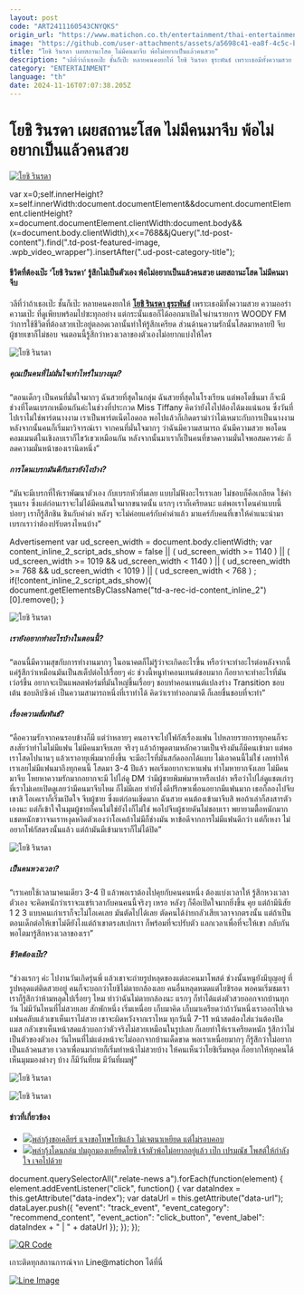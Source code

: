 ```yaml
---
layout: post
code: "ART2411160543CNYQKS"
origin_url: "https://www.matichon.co.th/entertainment/thai-entertainment/news_4901731"
image: "https://github.com/user-attachments/assets/a5698c41-ea8f-4c5c-bc1b-85f068f18fc0"
title: "โยชิ รินรดา เผยสถานะโสด ไม่มีคนมาจีบ พ้อไม่อยากเป็นแล้วคนสวย"
description: "วลีที่ว่าถ้าเธอเป๊ะ ชั้นก็เป๊ะ หลายคนคงยกให้ โยชิ รินรดา ธุระพันธ์ เพราะเธอมีทั้งความสวย ความออร่า ความเป๊ะ ที่ดูเพียบพร้อมไปซะทุกอย่าง"
category: "ENTERTAINMENT"
language: "th"
date: 2024-11-16T07:07:38.205Z
---
```


# โยชิ รินรดา เผยสถานะโสด ไม่มีคนมาจีบ พ้อไม่อยากเป็นแล้วคนสวย

[![โยชิ รินรดา](https://www.matichon.co.th/wp-content/uploads/2024/11/yoshi1.jpg "yoshi1")](https://www.matichon.co.th/wp-content/uploads/2024/11/yoshi1.jpg)

var x=0;self.innerHeight?x=self.innerWidth:document.documentElement&&document.documentElement.clientHeight?x=document.documentElement.clientWidth:document.body&&(x=document.body.clientWidth),x<=768&&jQuery(".td-post-content").find(".td-post-featured-image, .wpb\_video\_wrapper").insertAfter(".ud-post-category-title");

#### **ชีวิตที่ต้องเป๊ะ ‘โยชิ รินรดา’ รู้สึกไม่เป็นตัวเอง พ้อไม่อยากเป็นแล้วคนสวย เผยสถานะโสด ไม่มีคนมาจีบ**

วลีที่ว่าถ้าเธอเป๊ะ ชั้นก็เป๊ะ หลายคนคงยกให้ [**โยชิ รินรดา ธุระพันธ์**](https://www.instagram.com/yoshirinrada/) เพราะเธอมีทั้งความสวย ความออร่า ความเป๊ะ ที่ดูเพียบพร้อมไปซะทุกอย่าง แต่กระนั้นเธอก็ได้ออกมาเปิดใจผ่านรายการ WOODY FM ว่าการใช้ชีวิตที่ต้องสวยเป๊ะอยู่ตลอดเวลานั้นทำให้รู้สึกเครียด ส่วนด้านความรักนั้นโสดมาหลายปี จีบผู้ชายเขาก็ไม่ชอบ จนตอนนี้รู้สึกว่าหวงเวลาของตัวเองไม่อยากแบ่งให้ใคร

![โยชิ รินรดา](https://www.matichon.co.th/wp-content/uploads/2024/11/145197_0.jpg)

##### **คุณเป็นคนที่ไม่มั่นใจเท่าไหร่ในบางมุม?**

“ตอนเด็กๆ เป็นคนที่มั่นใจมากๆ ฉันสวยที่สุดในกลุ่ม ฉันสวยที่สุดในโรงเรียน แต่พอโตขึ้นมา ก็จะมีช่วงที่โดนเบรกเหมือนกันค่ะในช่วงที่ประกวด Miss Tiffany คิดว่ายังไงไปต้องได้มงแน่นอน ซึ่งวันที่ไปเราไม่ใช่พาร์ตนางงาม เราเป็นพาร์ตเน็ตไอดอล พอไปแล้วก็เกิดดราม่าว่าไม่เหมาะกับการเป็นนางงาม หลังจากนั้นคนก็เริ่มมาวิจารณ์เรา จากคนที่มั่นใจมากๆ ว่าฉันมีความสามารถ ฉันมีความสวย พอโดนคอมเมนต์ในเชิงลบเราก็ไขว้เขวเหมือนกัน หลังจากนั้นมาเราก็เป็นคนที่ขาดความมั่นใจพอสมควรค่ะ ก็ลดความมั่นหน้าของเรานิดหนึ่ง”

##### **การโดนเบรกมันดีกับเรายังไงบ้าง?**

“มันจะมีเบรกที่ให้เราพัฒนาตัวเอง กับเบรกหัวทิ่มเลย แบบไม่ฟังอะไรเราเลย ไม่ชอบก็คือเกลียด ใช้คำรุนแรง ซึ่งแต่ก่อนเราจะไม่ได้มีคนสนใจมากขนาดนั้น แรกๆ เราก็เครียดนะ แต่พอเราโดนคำแบบนี้บ่อยๆ เราก็รู้สึกชิน ชินกับคำด่า หลังๆ จะไม่ค่อยแคร์กับคำด่าแล้ว มาแคร์กับคนที่เขาให้คำแนะนำมาเบรกเราว่าต้องปรับตรงไหนบ้าง”

Advertisement var ud\_screen\_width = document.body.clientWidth; var content\_inline\_2\_script\_ads\_show = false || ( ud\_screen\_width >= 1140 ) || ( ud\_screen\_width >= 1019 && ud\_screen\_width < 1140 ) || ( ud\_screen\_width >= 768 && ud\_screen\_width < 1019 ) || ( ud\_screen\_width < 768 ) ; if(!content\_inline\_2\_script\_ads\_show){ document.getElementsByClassName("td-a-rec-id-content\_inline\_2")\[0\].remove(); }

![โยชิ รินรดา](https://www.matichon.co.th/wp-content/uploads/2024/11/145200_0.jpg)

##### **เรายังอยากทำอะไรบ้างในตอนนี้?**

“ตอนนี้มีความสุขกับการทำงานมากๆ ในอนาคตก็ไม่รู้ว่าจะเกิดอะไรขึ้น หรือว่าจะทำอะไรต่อหลังจากนี้ แค่รู้สึกว่าเหมือนมันเป็นสเต็ปต่อไปเรื่อยๆ ค่ะ ช่วงนี้หนูทำคอนเทนต์ชอบมาก ก็อยากจะทำอะไรที่มันเว่อร์ขึ้น อยากจะเป็นแพลตฟอร์มที่มันใหญ่ขึ้นเรื่อยๆ ชอบทำคอนเทนต์แปลงร่าง Transition ชอบเต้น ชอบลิปซิงค์ เป็นความสามารถหนึ่งที่เราทำได้ คิดว่าเราทำออกมาดี ก็เลยชื่นชอบที่จะทำ”

##### **เรื่องความสัมพันธ์?**

“คือความรักจากคนรอบข้างก็มี แต่ว่าหลายๆ คนอาจจะไปโฟกัสเรื่องแฟน ไปหลายรายการทุกคนก็จะสงสัยว่าทำไมไม่มีแฟน ไม่มีคนมาจีบเลย จริงๆ แล้วถ้าพูดตามหลักความเป็นจริงมันก็มีคนเข้ามา แต่พอเราโสดไปนานๆ แล้วเราอายุเพิ่มมากยิ่งขึ้น จะมีอะไรที่มันสกัดออกได้แบบ ไม่เอาคนนี้ไม่ใช่ เลยทำให้เราเลยไม่มีแฟนมาถึงทุกคนนี้ โสดมา 3-4 ปีแล้ว พอเริ่มอยากจะหาแฟน ทำไมหายากจังเลย ไม่มีคนมาจีบ โหยหาความรักมากอยากจะมี ไปไล่ดู DM ว่ามีผู้ชายพิมพ์มาหาหรือเปล่า หรือว่าไปไล่ดูแชตเก่าๆ ที่เราไม่เคยเปิดดูเลยว่ามีคนมาจีบไหม ก็ไม่มีเลย ทำยังไงดีปรึกษาเพื่อนอยากมีแฟนมาก เธอก็ลองไปจีบเขาสิ โอเคเราก็เริ่มเปิดใจ จีบผู้ชาย ซึ่งแต่ก่อนเชิ่ดมาก ฉันสวย คนต้องเข้ามาจีบสิ พอถ้าเล่าก็สงสารตัวเองนะ แต่ก็เข้าใจในมุมผู้ชายก็คนไม่ใช่ยังไงก็ไม่ใช่ พอไปจีบผู้ชายดันไม่ชอบเรา พยายามตื้อหนักมากแชตหนักขวาจนเราหงุดหงิดตัวเองว่าโอเคถ้าไม่มีก็ช่างมัน หาข้อดีจากการไม่มีแฟนดีกว่า แต่ก็เหงา ไม่อยากโฟกัสตรงนั้นแล้ว แต่ถ้ามันมีเข้ามาเราก็ไม่ได้ปิด”

![โยชิ รินรดา](https://www.matichon.co.th/wp-content/uploads/2024/11/145198_0.jpg)

##### **เป็นคนหวงเวลา?**

“เราเคยใช้เวลามาคนเดียว 3-4 ปี แล้วพอเราต้องไปคุยกับคนคนหนึ่ง ต้องแบ่งเวลาให้ รู้สึกหวงเวลาตัวเอง จะคิดหนักว่าเราจะแชร์เวลากับคนคนนี้จริงๆ เหรอ หลังๆ ก็คือเปิดใจมากยิ่งขึ้น คุย แต่ถ้ามีนิสัย 1 2 3 แบบคนเก่าเราก็จะไม่โอเคเลย มันตัดไปได้เลย ตัดคนได้ง่ายกลัวเสียเวลาจากตรงนั้น แต่ถ้าเป็นตอนเด็กต่อให้เขาไม่ดียังไงแต่ถ้าเขาตรงสเปกเรา ก็พร้อมที่จะปรับตัว แลกเวลาเพื่อที่จะให้เขา กลับกันพอโตมารู้สึกหวงเวลาของเรา”

##### **ชีวิตต้องเป๊ะ?**

“ช่วงแรกๆ ค่ะ ไปงานวันเกิดรุ่นพี่ แล้วเขาจะถ่ายรูปหลุดของแต่ละคนมาโพสต์ ช่วงนั้นหนูยังมีบุญอยู่ ที่รูปหลุดแต่ติดสวยอยู่ คนก็จะบอกว่าโยชิไม่ตายกล้องเลย คนอื่นหลุดหมดแต่โยชิรอด พอคนเริ่มชมเรา เราก็รู้สึกว่าห้ามหลุดไปเรื่อยๆ ไหม ทำว่าฉันไม่ตายกล้องนะ แรกๆ ก็ทำได้แต่งตัวสวยออกจากบ้านทุกวัน ไม่มีวันไหนที่ไม่สวยเลย สักพักหนึ่ง เริ่มเหนื่อย เก็บมาคิด เก็บมาเครียดว่าถ้าวันหนึ่งเราออกไปเจอแฟนคลับแล้วเขาเห็นเราไม่สวย เขาจะผิดหวังจากเราไหม ทุกวันนี้ 7-11 หน้าสดต้องใส่แว่นต้องปิดแมส กลัวเขาเห็นหน้าสดแล้วบอกว่าตัวจริงไม่สวยเหมือนในรูปเลย ก็เลยทำให้เราเครียดหนัก รู้สึกว่าไม่เป็นตัวของตัวเอง วันไหนที่ไม่แต่งหน้าจะไม่ออกจากบ้านเด็ดขาด พอเราเหนื่อยมากๆ ก็รู้สึกว่าไม่อยากเป็นแล้วคนสวย เวลาเพื่อนมาถ่ายก็เริ่มทำหน้าไม่สวยบ้าง ให้คนเห็นว่าโยชิเริ่มหลุด ก็อยากให้ทุกคนได้เห็นมุมมองต่างๆ บ้าง ก็มีวันที่ยม มีวันที่ผมฟู”

![โยชิ รินรดา](https://www.matichon.co.th/wp-content/uploads/2024/11/145199_0.jpg)

![โยชิ รินรดา](https://www.matichon.co.th/wp-content/uploads/2024/11/145201_0.jpg)

#### ข่าวที่เกี่ยวข้อง

*   [![](https://www.matichon.co.th/wp-content/uploads/2019/10/หดก.png)พล่ากุ้งขอเคลียร์ แจงขอโทษโยชิแล้ว ไม่เจตนาเหยียด แต่ไม่รอบคอบ](https://www.matichon.co.th/entertainment/news_1703514)
*   [![](https://www.matichon.co.th/wp-content/uploads/2019/10/พล่า.jpg)พล่ากุ้งโดนถล่ม ปมถูกมองเหยียดโยชิ เจ้าตัวพ้อไม่อยากอยู่แล้ว เป๊ก เปรมณัช โพสต์ให้กำลังใจ เจอไปด้วย](https://www.matichon.co.th/entertainment/news_1702607)

document.querySelectorAll(".relate-news a").forEach(function(element) { element.addEventListener("click", function() { var dataIndex = this.getAttribute("data-index"); var dataUrl = this.getAttribute("data-url"); dataLayer.push({ "event": "track\_event", "event\_category": "recommend\_content", "event\_action": "click\_button", "event\_label": dataIndex + " | " + dataUrl }); }); });

[![QR Code](https://www.matichon.co.th/wp-content/uploads/2023/07/wob1371z.jpg)](https://lin.ee/ht0nDxX)

เกาะติดทุกสถานการณ์จาก Line@matichon ได้ที่นี่

[![Line Image](https://www.matichon.co.th/wp-content/uploads/2023/07/th.png)](https://lin.ee/ht0nDxX)